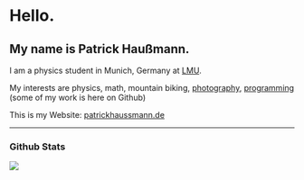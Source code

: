 # Hello.
## My name is Patrick Haußmann.

I am a physics student in Munich, Germany at [LMU](https://www.lmu.de/en/).

My interests are physics, math, mountain biking, [photography](https://patrickhaussmann.de/gallery), [programming](https://app.5ls.de/) (some of my work is here on Github)

This is my Website: [patrickhaussmann.de](https://patrickhaussmann.de/)


---



<h3 align="left">Github Stats </h3>
<!--
<p><a href="#"><img align="center" src="https://github-readme-stats.vercel.app/api?username=PatrickHaussmann&show_icons=true&locale=en" alt="PatrickHaussmann" /></a></p>
-->

<!--
<p><a href="#"><img align="center" src="https://github-readme-streak-stats.herokuapp.com/?user=PatrickHaussmann" alt="PatrickHaussmann" /></a></p>
-->


<p><a href="#"><img align="center" src="https://github-readme-stats.vercel.app/api/top-langs/?username=PatrickHaussmann&exclude_repo=dotfiles&hide=html&layout=compact&langs_count=6" /></a></p>
